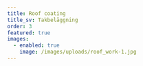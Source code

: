 ```yaml
---
title: Roof coating
title_sv: Takbeläggning
order: 3
featured: true
images:
  - enabled: true
    image: /images/uploads/roof_work-1.jpg
---
```


